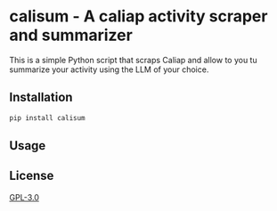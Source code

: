 # calisum - A caliap activity scraper and summarizer

This is a simple Python script that scraps Caliap and allow to you tu summarize your activity using the LLM of your choice.

## Installation

```bash
pip install calisum
```

## Usage



## License
[GPL-3.0](LICENSE.md)
```